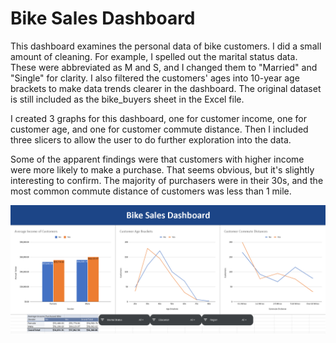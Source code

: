 # Bike Sales Dashboard
This dashboard examines the personal data of bike customers. I did a small amount of cleaning. For example, I spelled out the marital status data. These were abbreviated as M and S, and I changed them to "Married" and "Single" for clarity. I also filtered the customers' ages into 10-year age brackets to make data trends clearer in the dashboard. The original dataset is still included as the bike_buyers sheet in the Excel file.

I created 3 graphs for this dashboard, one for customer income, one for customer age, and one for customer commute distance. Then I included three slicers to allow the user to do further exploration into the data.

Some of the apparent findings were that customers with higher income were more likely to make a purchase. That seems obvious, but it's slightly interesting to confirm. The majority of purchasers were in their 30s, and the most common commute distance of customers was less than 1 mile.

![Dashboard](Dashboard.png)